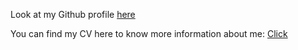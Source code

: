 Look at my Github profile [here](https://github.com/bizkanta)

You can find my CV here to know more information about me:
[Click](https://bizkanta.github.io/)
